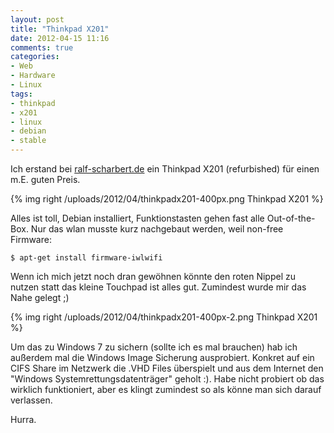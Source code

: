```yaml
---
layout: post
title: "Thinkpad X201"
date: 2012-04-15 11:16
comments: true
categories:
- Web
- Hardware
- Linux
tags:
- thinkpad
- x201
- linux
- debian
- stable
---
```


Ich erstand bei [ralf-scharbert.de](http://ralf-scharbert.de) ein Thinkpad X201
(refurbished) für einen m.E. guten Preis.

{% img right /uploads/2012/04/thinkpadx201-400px.png Thinkpad X201 %}

Alles ist toll, Debian installiert, Funktionstasten gehen fast alle
Out-of-the-Box. Nur das wlan musste kurz nachgebaut werden, weil non-free
Firmware:

    $ apt-get install firmware-iwlwifi

Wenn ich mich jetzt noch dran gewöhnen könnte den roten Nippel zu nutzen statt
das kleine Touchpad ist alles gut. Zumindest wurde mir das Nahe gelegt ;)

{% img right /uploads/2012/04/thinkpadx201-400px-2.png Thinkpad X201 %}

Um das zu Windows 7 zu sichern (sollte ich es mal brauchen) hab ich außerdem
mal die Windows Image Sicherung ausprobiert. Konkret auf ein CIFS Share im
Netzwerk die .VHD Files überspielt und aus dem Internet den "Windows
Systemrettungsdatenträger" geholt :). Habe nicht probiert ob das wirklich
funktioniert, aber es klingt zumindest so als könne man sich darauf verlassen.

Hurra.

